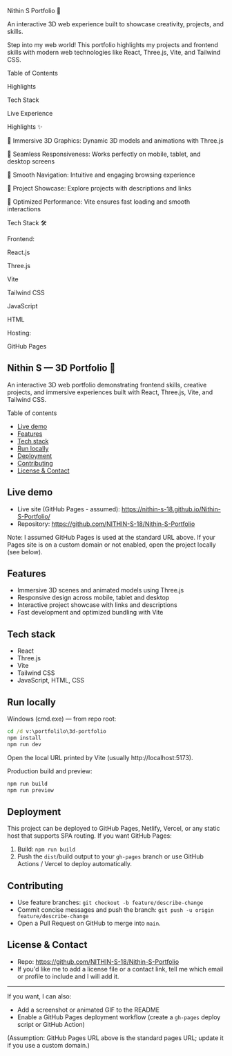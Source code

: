 Nithin S Portfolio 🚀

An interactive 3D web experience built to showcase creativity, projects, and skills.

Step into my web world! This portfolio highlights my projects and frontend skills with modern web technologies like React, Three.js, Vite, and Tailwind CSS.

Table of Contents

Highlights

Tech Stack

Live Experience

Highlights ✨

🔹 Immersive 3D Graphics: Dynamic 3D models and animations with Three.js

🔹 Seamless Responsiveness: Works perfectly on mobile, tablet, and desktop screens

🔹 Smooth Navigation: Intuitive and engaging browsing experience

🔹 Project Showcase: Explore projects with descriptions and links

🔹 Optimized Performance: Vite ensures fast loading and smooth interactions

Tech Stack 🛠️

Frontend:

React.js

Three.js

Vite

Tailwind CSS

JavaScript

HTML

Hosting:

GitHub Pages

## Nithin S — 3D Portfolio 🚀

An interactive 3D web portfolio demonstrating frontend skills, creative projects, and immersive experiences built with React, Three.js, Vite, and Tailwind CSS.

Table of contents
- [Live demo](#live-demo)
- [Features](#features)
- [Tech stack](#tech-stack)
- [Run locally](#run-locally)
- [Deployment](#deployment)
- [Contributing](#contributing)
- [License & Contact](#license--contact)

## Live demo

- Live site (GitHub Pages - assumed): https://nithin-s-18.github.io/Nithin-S-Portfolio/
- Repository: https://github.com/NITHIN-S-18/Nithin-S-Portfolio

Note: I assumed GitHub Pages is used at the standard URL above. If your Pages site is on a custom domain or not enabled, open the project locally (see below).

## Features

- Immersive 3D scenes and animated models using Three.js
- Responsive design across mobile, tablet and desktop
- Interactive project showcase with links and descriptions
- Fast development and optimized bundling with Vite

## Tech stack

- React
- Three.js
- Vite
- Tailwind CSS
- JavaScript, HTML, CSS

## Run locally

Windows (cmd.exe) — from repo root:

```cmd
cd /d v:\portfolilo\3d-portfolio
npm install
npm run dev
```

Open the local URL printed by Vite (usually http://localhost:5173).

Production build and preview:

```cmd
npm run build
npm run preview
```

## Deployment

This project can be deployed to GitHub Pages, Netlify, Vercel, or any static host that supports SPA routing. If you want GitHub Pages:

1. Build: `npm run build`
2. Push the `dist`/build output to your `gh-pages` branch or use GitHub Actions / Vercel to deploy automatically.

## Contributing

- Use feature branches: `git checkout -b feature/describe-change`
- Commit concise messages and push the branch: `git push -u origin feature/describe-change`
- Open a Pull Request on GitHub to merge into `main`.

## License & Contact

- Repo: https://github.com/NITHIN-S-18/Nithin-S-Portfolio
- If you'd like me to add a license file or a contact link, tell me which email or profile to include and I will add it.

---

If you want, I can also:
- Add a screenshot or animated GIF to the README
- Enable a GitHub Pages deployment workflow (create a `gh-pages` deploy script or GitHub Action)

(Assumption: GitHub Pages URL above is the standard pages URL; update it if you use a custom domain.)
